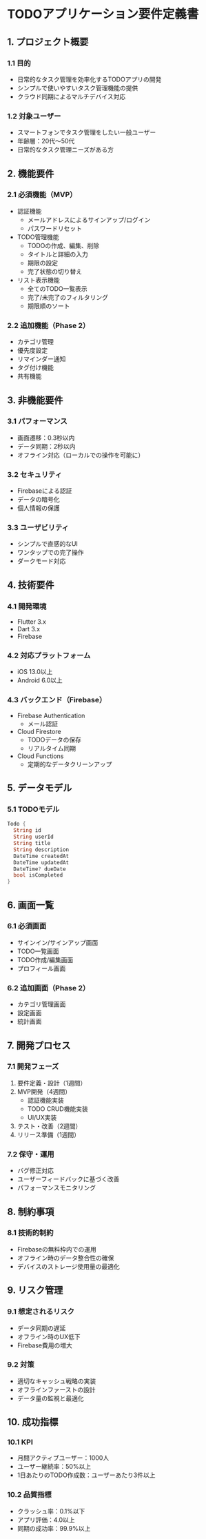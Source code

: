 # TODOアプリケーション要件定義書

## 1. プロジェクト概要

### 1.1 目的
- 日常的なタスク管理を効率化するTODOアプリの開発
- シンプルで使いやすいタスク管理機能の提供
- クラウド同期によるマルチデバイス対応

### 1.2 対象ユーザー
- スマートフォンでタスク管理をしたい一般ユーザー
- 年齢層：20代〜50代
- 日常的なタスク管理ニーズがある方

## 2. 機能要件

### 2.1 必須機能（MVP）
- 認証機能
  - メールアドレスによるサインアップ/ログイン
  - パスワードリセット
- TODO管理機能
  - TODOの作成、編集、削除
  - タイトルと詳細の入力
  - 期限の設定
  - 完了状態の切り替え
- リスト表示機能
  - 全てのTODO一覧表示
  - 完了/未完了のフィルタリング
  - 期限順のソート

### 2.2 追加機能（Phase 2）
- カテゴリ管理
- 優先度設定
- リマインダー通知
- タグ付け機能
- 共有機能

## 3. 非機能要件

### 3.1 パフォーマンス
- 画面遷移：0.3秒以内
- データ同期：2秒以内
- オフライン対応（ローカルでの操作を可能に）

### 3.2 セキュリティ
- Firebaseによる認証
- データの暗号化
- 個人情報の保護

### 3.3 ユーザビリティ
- シンプルで直感的なUI
- ワンタップでの完了操作
- ダークモード対応

## 4. 技術要件

### 4.1 開発環境
- Flutter 3.x
- Dart 3.x
- Firebase

### 4.2 対応プラットフォーム
- iOS 13.0以上
- Android 6.0以上

### 4.3 バックエンド（Firebase）
- Firebase Authentication
  - メール認証
- Cloud Firestore
  - TODOデータの保存
  - リアルタイム同期
- Cloud Functions
  - 定期的なデータクリーンアップ

## 5. データモデル

### 5.1 TODOモデル
```dart
Todo {
  String id
  String userId
  String title
  String description
  DateTime createdAt
  DateTime updatedAt
  DateTime? dueDate
  bool isCompleted
}
```

## 6. 画面一覧

### 6.1 必須画面
- サインイン/サインアップ画面
- TODO一覧画面
- TODO作成/編集画面
- プロフィール画面

### 6.2 追加画面（Phase 2）
- カテゴリ管理画面
- 設定画面
- 統計画面

## 7. 開発プロセス

### 7.1 開発フェーズ
1. 要件定義・設計（1週間）
2. MVP開発（4週間）
   - 認証機能実装
   - TODO CRUD機能実装
   - UI/UX実装
3. テスト・改善（2週間）
4. リリース準備（1週間）

### 7.2 保守・運用
- バグ修正対応
- ユーザーフィードバックに基づく改善
- パフォーマンスモニタリング

## 8. 制約事項

### 8.1 技術的制約
- Firebaseの無料枠内での運用
- オフライン時のデータ整合性の確保
- デバイスのストレージ使用量の最適化

## 9. リスク管理

### 9.1 想定されるリスク
- データ同期の遅延
- オフライン時のUX低下
- Firebase費用の増大

### 9.2 対策
- 適切なキャッシュ戦略の実装
- オフラインファーストの設計
- データ量の監視と最適化

## 10. 成功指標

### 10.1 KPI
- 月間アクティブユーザー：1000人
- ユーザー継続率：50%以上
- 1日あたりのTODO作成数：ユーザーあたり3件以上

### 10.2 品質指標
- クラッシュ率：0.1%以下
- アプリ評価：4.0以上
- 同期の成功率：99.9%以上 